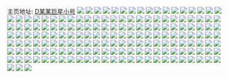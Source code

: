 主页地址: [D某某巨星小号](https://weibo.com/u/5482265703) 
![](https://wx4.sinaimg.cn/mw2000/005Z11Knly1h9dyb1o8t5j326s2x14qq.jpg) 
![](https://wx4.sinaimg.cn/mw2000/005Z11Knly1h9dyb2kp61j31r82cbb29.jpg) 
![](https://wx4.sinaimg.cn/mw2000/005Z11Knly1h9ds83r2mcj32bc2bcqv5.jpg) 
![](https://wx4.sinaimg.cn/mw2000/005Z11Knly1h9dy6vj2r1j32bc334qv5.jpg) 
![](https://wx4.sinaimg.cn/mw2000/005Z11Knly1h9dyaf9qbej32bc2bc4qq.jpg) 
![](https://wx4.sinaimg.cn/mw2000/005Z11Knly1h9dyaj8tdqj32c02c0npf.jpg) 
![](https://wx4.sinaimg.cn/mw2000/005Z11Knly1h9cxnizp7vj32c02c0u0x.jpg) 
![](https://wx4.sinaimg.cn/mw2000/005Z11Knly1h9cxnji84gj306o06oq32.jpg) 
![](https://wx4.sinaimg.cn/mw2000/005Z11Knly1h9cxnmc9s2j33342bcb2b.jpg) 
![](https://wx4.sinaimg.cn/mw2000/005Z11Knly1h8z3cwqa99j31t52fikjl.jpg) 
![](https://wx4.sinaimg.cn/mw2000/005Z11Knly1h8z3cxslzgj326f2wku0x.jpg) 
![](https://wx4.sinaimg.cn/mw2000/005Z11Knly1h8z3cyrgcbj32bc2bce81.jpg) 
![](https://wx4.sinaimg.cn/mw2000/005Z11Knly1h8z3czmynzj31lk2fa7wh.jpg) 
![](https://wx4.sinaimg.cn/mw2000/005Z11Knly1h8velop8kij31kw23u4qp.jpg) 
![](https://wx4.sinaimg.cn/mw2000/005Z11Knly1h8veiwljwqj31bv1zt1kx.jpg) 
![](https://wx4.sinaimg.cn/mw2000/005Z11Knly1h8veixxjdyj32dc2dcqv5.jpg) 
![](https://wx4.sinaimg.cn/mw2000/005Z11Knly1h8veizdv2fj32dc2dcqv5.jpg) 
![](https://wx4.sinaimg.cn/mw2000/005Z11Knly1h8oto0aq8vj32b433vkjm.jpg) 
![](https://wx4.sinaimg.cn/mw2000/005Z11Knly1h8oto1t5kij33342bcu0y.jpg) 
![](https://wx4.sinaimg.cn/mw2000/005Z11Knly1h8k8e4xixdj30u814ati6.jpg) 
![](https://wx4.sinaimg.cn/mw2000/005Z11Knly1h8k61ewpqtj30v315gqbf.jpg) 
![](https://wx4.sinaimg.cn/mw2000/005Z11Knly1h8k61flopkj318u0xak21.jpg) 
![](https://wx4.sinaimg.cn/mw2000/005Z11Knly1h8k8e4mpuxj30yw1av15y.jpg) 
![](https://wx4.sinaimg.cn/mw2000/005Z11Knly1h8k61e8l2cj311c1dsgzh.jpg) 
![](https://wx4.sinaimg.cn/mw2000/005Z11Knly1h8fcfb773ej32c03404qr.jpg) 
![](https://wx4.sinaimg.cn/mw2000/005Z11Knly1h8fcfcq237j31sc2dshdu.jpg) 
![](https://wx4.sinaimg.cn/mw2000/005Z11Knly1h8fcfdd2eaj30u01hcnbn.jpg) 
![](https://wx4.sinaimg.cn/mw2000/005Z11Knly1h8fcfdshgaj30u01hck3n.jpg) 
![](https://wx4.sinaimg.cn/mw2000/005Z11Knly1h8fcfeknfcj30u01hc15v.jpg) 
![](https://wx4.sinaimg.cn/mw2000/005Z11Knly1h8fcff4m7aj30u01hctm2.jpg) 
![](https://wx4.sinaimg.cn/mw2000/005Z11Knly1h8fcfe2b3aj30u01hctip.jpg) 
![](https://wx4.sinaimg.cn/mw2000/005Z11Knly1h8fcfg9yv6j31v92hpkjd.jpg) 
![](https://wx4.sinaimg.cn/mw2000/005Z11Knly1h8fcfhgy59j32bc334x6q.jpg) 
![](https://wx4.sinaimg.cn/mw2000/005Z11Knly1h8fcgaz292j33342bchdu.jpg) 
![](https://wx4.sinaimg.cn/mw2000/005Z11Knly1h8fcgbst59j33342bcb2a.jpg) 
![](https://wx4.sinaimg.cn/mw2000/005Z11Knly1h8fcgcdl4dj30u01407a8.jpg) 
![](https://wx4.sinaimg.cn/mw2000/005Z11Knly1h88m0h7efrj30qo0mcwf9.jpg) 
![](https://wx4.sinaimg.cn/mw2000/005Z11Knly1h7z7no3c0fj32bc334u0x.jpg) 
![](https://wx4.sinaimg.cn/mw2000/005Z11Knly1h7z7nokizfj30u01uc4ax.jpg) 
![](https://wx4.sinaimg.cn/mw2000/005Z11Knly1h7z3veiww9j31x92vwhdt.jpg) 
![](https://wx4.sinaimg.cn/mw2000/005Z11Knly1h7nnt25m2jj329p3f34qr.jpg) 
![](https://wx4.sinaimg.cn/mw2000/005Z11Knly1h7nnt4txx2j32dc3k07wk.jpg) 
![](https://wx4.sinaimg.cn/mw2000/005Z11Knly1h7nnt87pmkj32dc3k0x6r.jpg) 
![](https://wx4.sinaimg.cn/mw2000/005Z11Knly1h7nnta5zf1j32dc3k0x6q.jpg) 
![](https://wx4.sinaimg.cn/mw2000/005Z11Knly1h7nnszzbxbj32dc3k0b2c.jpg) 
![](https://wx4.sinaimg.cn/mw2000/005Z11Knly1h7n4y8n0ygj30zk1be42e.jpg) 
![](https://wx4.sinaimg.cn/mw2000/005Z11Knly1h7n4y9c5upj30zk1be77x.jpg) 
![](https://wx4.sinaimg.cn/mw2000/005Z11Knly1h7n5qgmf2cj32bc334u11.jpg) 
![](https://wx4.sinaimg.cn/mw2000/005Z11Knly1h7n5ryd637j32bc3341l1.jpg) 
![](https://wx4.sinaimg.cn/mw2000/005Z11Knly1h7n4y7jji8j329c29ce82.jpg) 
![](https://wx4.sinaimg.cn/mw2000/005Z11Knly1h7miejf6dnj30qo1be78i.jpg) 
![](https://wx4.sinaimg.cn/mw2000/005Z11Knly1h7miejvo9fj30qo1betc1.jpg) 
![](https://wx4.sinaimg.cn/mw2000/005Z11Knly1h7mcvvh0k6j32bc334e82.jpg) 
![](https://wx4.sinaimg.cn/mw2000/005Z11Knly1h7mcwu2xf0j32bc334hdu.jpg) 
![](https://wx4.sinaimg.cn/mw2000/005Z11Knly1h9k3z61bfpj31ba0zgdkv.jpg) 
![](https://wx4.sinaimg.cn/mw2000/005Z11Knly1h9k3z6mvngj31ba0zgjzw.jpg) 
![](https://wx4.sinaimg.cn/mw2000/005Z11Knly1h7lgx0huhdj31zo1d71kx.jpg) 
![](https://wx4.sinaimg.cn/mw2000/005Z11Knly1h7lgx0oxoxj30kp0krdil.jpg) 
![](https://wx4.sinaimg.cn/mw2000/005Z11Knly1h7lgx2blg2j32bc334kjm.jpg) 
![](https://wx4.sinaimg.cn/mw2000/005Z11Knly1h7lgx47jbqj32bc334npg.jpg) 
![](https://wx4.sinaimg.cn/mw2000/005Z11Knly1h9k3z61bfpj31ba0zgdkv.jpg) 
![](https://wx4.sinaimg.cn/mw2000/005Z11Knly1h9k3z6mvngj31ba0zgjzw.jpg) 
![](https://wx4.sinaimg.cn/mw2000/005Z11Knly1h7lgx6ti7gj33342bcqv7.jpg) 
![](https://wx4.sinaimg.cn/mw2000/005Z11Knly1h7lgx98aysj32bc334e82.jpg) 
![](https://wx4.sinaimg.cn/mw2000/005Z11Knly1h9k3zalet7j32002o0npd.jpg) 
![](https://wx4.sinaimg.cn/mw2000/005Z11Knly1h7hlsvwn6cj30qo0zkq6d.jpg) 
![](https://wx4.sinaimg.cn/mw2000/005Z11Knly1h7hlsx9z1mj32bc334hdu.jpg) 
![](https://wx4.sinaimg.cn/mw2000/005Z11Knly1h7hlsxmv5qj30zp0ein22.jpg) 
![](https://wx4.sinaimg.cn/mw2000/005Z11Knly1h7hg6tao7ij32bc334kjn.jpg) 
![](https://wx4.sinaimg.cn/mw2000/005Z11Knly1h7hg5v04zdj32dc3k0e83.jpg) 
![](https://wx4.sinaimg.cn/mw2000/005Z11Knly1h9k446myqxj334d22w1ky.jpg) 
![](https://wx4.sinaimg.cn/mw2000/005Z11Knly1h7fnnz2evcj30u0140q89.jpg) 
![](https://wx4.sinaimg.cn/mw2000/005Z11Knly1h7egcrf1y1j32bc334kfu.jpg) 
![](https://wx4.sinaimg.cn/mw2000/005Z11Knly1h7egcsjr9uj32bc334wjo.jpg) 
![](https://wx4.sinaimg.cn/mw2000/005Z11Knly1h7egct4xlsj31h20o00tp.jpg) 
![](https://wx4.sinaimg.cn/mw2000/005Z11Knly1h7fnnzixptj31h20o03z8.jpg) 
![](https://wx4.sinaimg.cn/mw2000/005Z11Knly1h79kdxa7ahj31xc2kgqe5.jpg) 
![](https://wx4.sinaimg.cn/mw2000/005Z11Knly1h78o4czkpyj32c02c04jb.jpg) 
![](https://wx4.sinaimg.cn/mw2000/005Z11Knly1h78o40yejcj32852yvdkn.jpg) 
![](https://wx4.sinaimg.cn/mw2000/005Z11Knly1h78o43tbegj33402c0hdt.jpg) 
![](https://wx4.sinaimg.cn/mw2000/005Z11Knly1h78o4guf2oj32c0340n4r.jpg) 
![](https://wx4.sinaimg.cn/mw2000/005Z11Knly1h78o8ohl2ij31gc26i0uv.jpg) 
![](https://wx4.sinaimg.cn/mw2000/005Z11Knly1h6wy3tky1oj30h80iw0vf.jpg) 
![](https://wx4.sinaimg.cn/mw2000/005Z11Kngy1h6hz7nb4lqj32bl33ge82.jpg) 
![](https://wx4.sinaimg.cn/mw2000/005Z11Kngy1h6hz7d4payj32c02c0h3c.jpg) 
![](https://wx4.sinaimg.cn/mw2000/005Z11Kngy1h6hz7fm65cj32c02c01kz.jpg) 
![](https://wx4.sinaimg.cn/mw2000/005Z11Kngy1h6hz7g67xej30qo0qo0xg.jpg) 
![](https://wx4.sinaimg.cn/mw2000/005Z11Kngy1h6hz7idvdfj33402c0k3h.jpg) 
![](https://wx4.sinaimg.cn/mw2000/005Z11Kngy1h6hz7l036hj32c034015e.jpg) 
![](https://wx4.sinaimg.cn/mw2000/005Z11Knly1h6a35uweitj30iw0iwtac.jpg) 
![](https://wx4.sinaimg.cn/mw2000/005Z11Knly1h64wu9j3jaj30qo0zkmyy.jpg) 
![](https://wx4.sinaimg.cn/mw2000/005Z11Knly1h60iii5jptj32bc2bchdu.jpg) 
![](https://wx4.sinaimg.cn/mw2000/005Z11Knly1h60iix3lwdj30k01giacd.jpg) 
![](https://wx4.sinaimg.cn/mw2000/005Z11Knly1h5vn4aqlefj30cs0erglw.jpg) 
![](https://wx4.sinaimg.cn/mw2000/005Z11Knly1h5p9sfys67j31gr274qv5.jpg) 
![](https://wx4.sinaimg.cn/mw2000/005Z11Knly1h5p9slcoflj31w52u8e81.jpg) 
![](https://wx4.sinaimg.cn/mw2000/005Z11Knly1h5p9sp8q0zj32vg1wz4qq.jpg) 
![](https://wx4.sinaimg.cn/mw2000/005Z11Kngy1h5jhb2vho2j31h20o0akv.jpg) 
![](https://wx4.sinaimg.cn/mw2000/005Z11Kngy1h5jhb44v74j31hc0o5ak0.jpg) 
![](https://wx4.sinaimg.cn/mw2000/005Z11Knly1h5iasd0vj8j31jk1jktet.jpg) 
![](https://wx4.sinaimg.cn/mw2000/005Z11Kngy1h5d6wcpxmmj31400u0qbl.jpg) 
![](https://wx4.sinaimg.cn/mw2000/005Z11Kngy1h5d6vhz2rpj33341eou0x.jpg) 
![](https://wx4.sinaimg.cn/mw2000/005Z11Kngy1h5d6vfs261j33341eo7wi.jpg) 
![](https://wx4.sinaimg.cn/mw2000/005Z11Kngy1h5d6usod3gj33342bcu0z.jpg) 
![](https://wx4.sinaimg.cn/mw2000/005Z11Kngy1h5d6v5mavsj32bc3344qs.jpg) 
![](https://wx4.sinaimg.cn/mw2000/005Z11Kngy1h5d6v9xqurj33342bcqv7.jpg) 
![](https://wx4.sinaimg.cn/mw2000/005Z11Kngy1h5d6vqdlb9j33342bchdv.jpg) 
![](https://wx4.sinaimg.cn/mw2000/005Z11Kngy1h5d6vkphyoj33341eob2a.jpg) 
![](https://wx4.sinaimg.cn/mw2000/005Z11Kngy1h5d6w7r6o0j33342bc1kz.jpg) 
![](https://wx4.sinaimg.cn/mw2000/005Z11Kngy1h5d6vsv4uaj32bc3347wj.jpg) 
![](https://wx4.sinaimg.cn/mw2000/005Z11Kngy1h5d6w0l7ruj33342bcqv6.jpg) 
![](https://wx4.sinaimg.cn/mw2000/005Z11Kngy1h5d6wc54jhj313y0u0akn.jpg) 
![](https://wx4.sinaimg.cn/mw2000/005Z11Kngy1h5d6w4st6oj33342bcu0y.jpg) 
![](https://wx4.sinaimg.cn/mw2000/005Z11Kngy1h5d6vx36e7j32bc334kjp.jpg) 
![](https://wx4.sinaimg.cn/mw2000/005Z11Kngy1h5d6wb4h0vj33342bc1l0.jpg) 
![](https://wx4.sinaimg.cn/mw2000/005Z11Kngy1h5d6vcvmn5j33332c0kjm.jpg) 
![](https://wx4.sinaimg.cn/mw2000/005Z11Kngy1h5d6vmf7xpj32bc3347wh.jpg) 
![](https://wx4.sinaimg.cn/mw2000/005Z11Kngy1h5czcgf014j31w92ud7wh.jpg) 
![](https://wx4.sinaimg.cn/mw2000/005Z11Kngy1h5czcejnh5j32dc3k0e82.jpg) 
![](https://wx4.sinaimg.cn/mw2000/005Z11Kngy1h5czc69510j31ze2z3hdt.jpg) 
![](https://wx4.sinaimg.cn/mw2000/005Z11Kngy1h5czbz3nfmj31zo2nkkjl.jpg) 
![](https://wx4.sinaimg.cn/mw2000/005Z11Kngy1h5czc1o2rpj32dc3k0b2a.jpg) 
![](https://wx4.sinaimg.cn/mw2000/005Z11Kngy1h5czbx0f00j31tc2pzkjl.jpg) 
![](https://wx4.sinaimg.cn/mw2000/005Z11Kngy1h5czbplduoj32dc3k04qq.jpg) 
![](https://wx4.sinaimg.cn/mw2000/005Z11Kngy1h5czbs60wwj32tl247e82.jpg) 
![](https://wx4.sinaimg.cn/mw2000/005Z11Kngy1h5czcbotsjj32dc3k07wj.jpg) 
![](https://wx4.sinaimg.cn/mw2000/005Z11Kngy1h5czc8sha6j31zq37f4qq.jpg) 
![](https://wx4.sinaimg.cn/mw2000/005Z11Kngy1h5czbukyfhj31nf2h5qv5.jpg) 
![](https://wx4.sinaimg.cn/mw2000/005Z11Kngy1h5czc3oicoj31t72pse81.jpg) 
![](https://wx4.sinaimg.cn/mw2000/005Z11Kngy1h5b9377wamj32401eo4qp.jpg) 
![](https://wx4.sinaimg.cn/mw2000/005Z11Kngy1h5b938jsbqj31ln12gayj.jpg) 
![](https://wx4.sinaimg.cn/mw2000/005Z11Kngy1h5b93alqekj31wr19u1dw.jpg) 
![](https://wx4.sinaimg.cn/mw2000/005Z11Kngy1h5b93ceksmj31vi19b7wh.jpg) 
![](https://wx4.sinaimg.cn/mw2000/005Z11Kngy1h5b93fhstlj32t723wqv5.jpg) 
![](https://wx4.sinaimg.cn/mw2000/005Z11Kngy1h5b93ir34qj330i29px6p.jpg) 
![](https://wx4.sinaimg.cn/mw2000/005Z11Knly1h57x07yy5cj30nc1diwgw.jpg) 
![](https://wx4.sinaimg.cn/mw2000/005Z11Knly1h57x0eg4buj30ou1giwha.jpg) 
![](https://wx4.sinaimg.cn/mw2000/005Z11Knly1h57x0phzetj30nn12gdjl.jpg) 
![](https://wx4.sinaimg.cn/mw2000/005Z11Kngy1h558ggc2mdj32bc3347wk.jpg) 
![](https://wx4.sinaimg.cn/mw2000/005Z11Kngy1h558g24sqrj32c0340npf.jpg) 
![](https://wx4.sinaimg.cn/mw2000/005Z11Knly1h55abim0h0j31lh23z4qp.jpg) 
![](https://wx4.sinaimg.cn/mw2000/005Z11Knly1h55agsy5edj31ok28re81.jpg) 
![](https://wx4.sinaimg.cn/mw2000/005Z11Kngy1h535dtngwnj323e2wahdt.jpg) 
![](https://wx4.sinaimg.cn/mw2000/005Z11Kngy1h4w891100ej31qe2dz7wh.jpg) 
![](https://wx4.sinaimg.cn/mw2000/005Z11Kngy1h4w894kr4kj32sy1vbe81.jpg) 
![](https://wx4.sinaimg.cn/mw2000/005Z11Kngy1h4v49uxdrtj30qo0s2gta.jpg) 
![](https://wx4.sinaimg.cn/mw2000/005Z11Knly1h4ty6hokn3j31kw2dc7wh.jpg) 
![](https://wx4.sinaimg.cn/mw2000/005Z11Knly1h4tymvvwbtj31cy21f1kx.jpg) 
![](https://wx4.sinaimg.cn/mw2000/005Z11Knly1h4tyh9zyfuj32uq1whe81.jpg) 
![](https://wx4.sinaimg.cn/mw2000/005Z11Knly1h4tymo8713j33k02dce82.jpg) 
![](https://wx4.sinaimg.cn/mw2000/005Z11Knly1h4tymqal2fj334e22xhdu.jpg) 
![](https://wx4.sinaimg.cn/mw2000/005Z11Knly1h4tymsm0qej33ce28nnpe.jpg) 
![](https://wx4.sinaimg.cn/mw2000/005Z11Knly1h4tymtmiwzj31zd2z1npd.jpg) 
![](https://wx4.sinaimg.cn/mw2000/005Z11Knly1h4ty6hokn3j31kw2dc7wh.jpg) 
![](https://wx4.sinaimg.cn/mw2000/005Z11Knly1h4tymvvwbtj31cy21f1kx.jpg) 
![](https://wx4.sinaimg.cn/mw2000/005Z11Knly1h4tyh9zyfuj32uq1whe81.jpg) 
![](https://wx4.sinaimg.cn/mw2000/005Z11Knly1h4tymo8713j33k02dce82.jpg) 
![](https://wx4.sinaimg.cn/mw2000/005Z11Knly1h4tymqal2fj334e22xhdu.jpg) 
![](https://wx4.sinaimg.cn/mw2000/005Z11Knly1h4tymsm0qej33ce28nnpe.jpg) 
![](https://wx4.sinaimg.cn/mw2000/005Z11Knly1h4tymtmiwzj31zd2z1npd.jpg) 
![](https://wx4.sinaimg.cn/mw2000/005Z11Kngy1h4u2tozxzwj32ur1wib2a.jpg) 
![](https://wx4.sinaimg.cn/mw2000/005Z11Knly1h4ltst4b1mj314014012a.jpg) 
![](https://wx4.sinaimg.cn/mw2000/005Z11Knly1h4ltstmia0j3140140wpz.jpg) 
![](https://wx4.sinaimg.cn/mw2000/005Z11Knly1h4ltsubkbdj3140140dvp.jpg) 
![](https://wx4.sinaimg.cn/mw2000/005Z11Knly1h4ltsut41dj30qo0qo792.jpg) 
![](https://wx4.sinaimg.cn/mw2000/005Z11Knly1h4h802tz6aj30u01uoag1.jpg) 
![](https://wx4.sinaimg.cn/mw2000/005Z11Knly1h4h6zg7q4sj31zs1hub29.jpg) 
![](https://wx4.sinaimg.cn/mw2000/005Z11Knly1h4h6zh4oihj30zg0zggyc.jpg) 
![](https://wx4.sinaimg.cn/mw2000/005Z11Knly1h4h74yemalj30x60ingso.jpg) 
![](https://wx4.sinaimg.cn/mw2000/005Z11Knly1h4h76o30ylj30s20s2n5k.jpg) 
